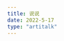 ```yaml
---
title: 说说
date: 2022-5-17
type: "artitalk"
---
```


<head>
  <script src="https://libs.baidu.com/jquery/2.0.0/jquery.min.js"></script>
</head>
 <body>
<!-- 引用 artitalk -->
<script type="text/javascript" src="https://unpkg.com/artitalk"></script>
<!-- 存放说说的容器 -->
<div id="artitalk_main"></div>
<script>
new Artitalk({
    appId: 'CVLwrCkInSwVzAk7dg8PKGrD-MdYXbMMI', // Your LeanCloud appId
    appKey: 'rVMF9CErbxRU7B85ezFQoEGj' // Your LeanCloud appKey
})
 <body>
</script>
